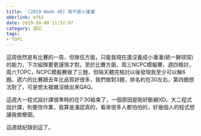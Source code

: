 ```yaml
---
title: '[2019 Week 40] 我不是小潘潘'
abbrlink: ef61
date: 2019-10-08 11:52:07
category: 週記
tags:
- TOPC
---
```

這周依然是有比賽的一周，但隊伍方面，只能我現在還沒養成小潘潘(統一獅球探)的能力，下次組隊要更謹慎才對。至於比賽方面，周三NCPC模擬賽，週四檢討，周六TOPC，NCPC模擬賽做了三題，但隔天聽完檢討以後發現我至少可以解6題。週六的比賽跟去年比品質好很多，我們做對3題，排名約在30左右，第四題想法對了，可是想太複雜沒做出來QAQ。
<!-- more -->
這週大一程式設計課很準時的在7:30結束了，一個原因是剛好斷網XD。大二程式設計課，則要改作業，我算是滿認真的，看來很多人都怕怕的，好幾個人的程式想讓我做梗圖。

這週就紀錄到這了。